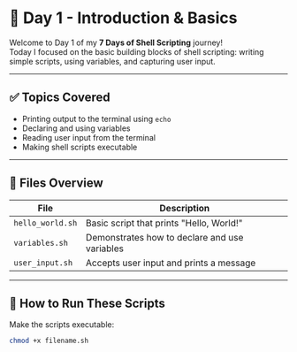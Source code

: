 # 📅 Day 1 - Introduction & Basics

Welcome to Day 1 of my **7 Days of Shell Scripting** journey!  
Today I focused on the basic building blocks of shell scripting: writing simple scripts, using variables, and capturing user input.

---

## ✅ Topics Covered

- Printing output to the terminal using `echo`
- Declaring and using variables
- Reading user input from the terminal
- Making shell scripts executable

---

## 📂 Files Overview

| File              | Description                              |
|-------------------|------------------------------------------|
| `hello_world.sh`  | Basic script that prints "Hello, World!" |
| `variables.sh`    | Demonstrates how to declare and use variables |
| `user_input.sh`   | Accepts user input and prints a message  |

---

## 🧪 How to Run These Scripts

Make the scripts executable:
```bash
chmod +x filename.sh
